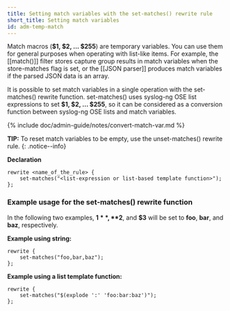 ```yaml
---
title: Setting match variables with the set-matches() rewrite rule
short_title: Setting match variables
id: adm-temp-match
---
```


Match macros (**$1, $2, \... $255**) are temporary variables. You can
use them for general purposes when operating with list-like items. For
example, the [[match()]] filter stores capture
group results in match variables when the store-matches flag is
set, or the [[JSON parser]] produces match variables
if the parsed JSON data is an array.

It is possible to set match variables in a single operation with the
set-matches() rewrite function. set-matches() uses syslog-ng OSE list
expressions to set **$1, $2, \... $255**, so it can be considered as
a conversion function between syslog-ng OSE lists and match variables.

{% include doc/admin-guide/notes/convert-match-var.md %}

**TIP:** To reset match variables to be empty, use the unset-matches()
rewrite rule.
{: .notice--info}

**Declaration**

```config
rewrite <name_of_the_rule> {
    set-matches("<list-expression or list-based template function>");
};
```

### Example usage for the set-matches() rewrite function

In the following two examples, **$1**, **$2**, and **$3** will be set
to **foo**, **bar**, and **baz**, respectively.

**Example using string:**

```config
rewrite {
    set-matches("foo,bar,baz");
};
```

**Example using a list template function:**

```config
rewrite {
    set-matches("$(explode ':' 'foo:bar:baz')");
};
```
